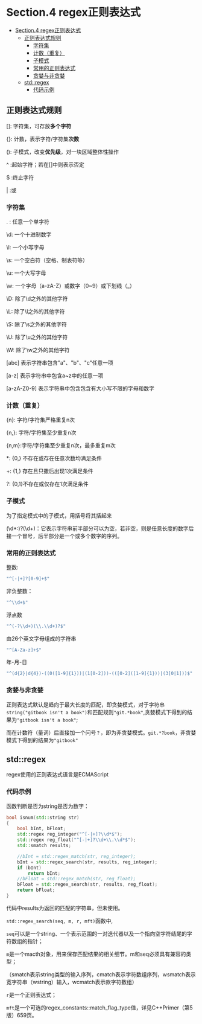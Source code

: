 # Section.4 regex正则表达式

<!-- @import "[TOC]" {cmd="toc" depthFrom=1 depthTo=6 orderedList=false} -->

<!-- code_chunk_output -->

- [Section.4 regex正则表达式](#section4-regex正则表达式)
  - [正则表达式规则](#正则表达式规则)
    - [字符集](#字符集)
    - [计数（重复）](#计数重复)
    - [子模式](#子模式)
    - [常用的正则表达式](#常用的正则表达式)
    - [贪婪与非贪婪](#贪婪与非贪婪)
  - [std::regex](#stdregex)
    - [代码示例](#代码示例)

<!-- /code_chunk_output -->

## 正则表达式规则

[]: 字符集，可存放**多个字符**

{}: 计数，表示字符/字符集**次数**

(): 子模式，改变**优先级**，对一块区域整体性操作

^ :起始字符；若在[]中则表示否定

$ :终止字符

| :或

### 字符集

. : 任意一个单字符

\d: 一个十进制数字

\l: 一个小写字母

\s: 一个空白符（空格、制表符等）

\u: 一个大写字母

\w: 一个字母（a-zA-Z）或数字（0~9）或下划线（_）

\D: 除了\d之外的其他字符

\L: 除了\l之外的其他字符

\S: 除了\s之外的其他字符

\U: 除了\u之外的其他字符

\W: 除了\w之外的其他字符

[abc] 表示字符串包含"a"、"b"、"c"任意一项

[a-z] 表示字符串中包含a~z中的任意一项

[a-zA-Z0-9] 表示字符串中包含包含有大小写不限的字母和数字

### 计数（重复）

{n}:  字符/字符集严格重复n次

{n,}: 字符/字符集至少重复n次

{n,m}:字符/字符集至少重复n次，最多重复m次

*: {0,} 不存在或存在任意次数均满足条件

+: {1,} 存在且只撒后出现1次满足条件

?: {0,1}不存在或仅存在1次满足条件

### 子模式

  为了指定模式中的子模式，用括号将其括起来

(\d*:)?(\d+)：它表示字符串前半部分可以为空，若非空，则是任意长度的数字后接一个冒号，后半部分是一个或多个数字的序列。

### 常用的正则表达式

整数:

```C++
"^[-|+]?[0-9]+$"
```

非负整数：

```C++
"^\\d+$"
```

浮点数

```C++
"^(-?\\d+)(\\.\\d+)?$"　
```

由26个英文字母组成的字符串

```C++
"^[A-Za-z]+$"
```

年-月-日

```C++
"^(d{2}|d{4})-((0([1-9]{1}))|(1[0-2]))-(([0-2]([1-9]{1}))|(3[0|1]))$"
```

### 贪婪与非贪婪

正则表达式默认是趋向于最大长度的匹配，即贪婪模式，对于字符串`string("gitbook isn't a book")`和匹配规则`"git.*book"`,贪婪模式下得到的结果为`"gitbook isn't a book"`;

而在计数符（量词）后直接加一个问号`？`，即为非贪婪模式。`git.*?book`，非贪婪模式下得到的结果为`"gitbook"`

## std::regex

regex使用的正则表达式语言是ECMAScript

### 代码示例

函数判断是否为string是否为数字：

```C++
bool isnum(std::string str)
{
    bool bInt, bFloat;
    std::regex reg_integer("^[-|+]?\\d*$");
    std::regex reg_float("^[-|+]?\\d+\\.\\d*$");
    std::smatch results;

    //bInt = std::regex_match(str, reg_integer);
    bInt = std::regex_search(str, results, reg_integer);
    if (bInt)
        return bInt;
    //bFloat = std::regex_match(str, reg_float);
    bFloat = std::regex_search(str, results, reg_float);
    return bFloat;
}
```

代码中results为返回的匹配的字符串，但未使用。

`std::regex_search(seq, m, r, mft)`函数中,

`seq`可以是一个string、一个表示范围的一对迭代器以及一个指向空字符结尾的字符数组的指针；

`m`是一个macth对象，用来保存匹配结果的相关细节。m和seq必须具有兼容的类型；

（smatch表示string类型的输入序列，cmatch表示字符数组序列，wsmatch表示宽字符串（wstring）输入，wcmatch表示款字符数组）

`r`是一个正则表达式；

`mft`是一个可选的regex_constants::match_flag_type值，详见C++Primer（第5版）659页。
